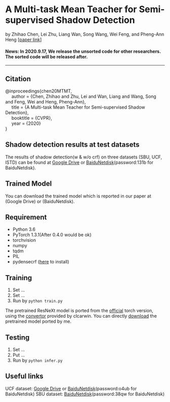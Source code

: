 # A Multi-task Mean Teacher for Semi-supervised Shadow Detection

by Zhihao Chen, Lei Zhu, Liang Wan, Song Wang, Wei Feng, and Pheng-Ann Heng [[paper link](http://openaccess.thecvf.com/content_CVPR_2020/papers/Chen_A_Multi-Task_Mean_Teacher_for_Semi-Supervised_Shadow_Detection_CVPR_2020_paper.pdf)]

#### News: In 2020.9.17, We release the unsorted code for other researchers. The sorted code will be released after.

***

## Citation
@inproceedings{chen20MTMT,   
&nbsp;&nbsp;&nbsp;&nbsp;  author = {Chen, Zhihao and Zhu, Lei and Wan, Liang and Wang, Song and Feng, Wei and Heng, Pheng-Ann},    
&nbsp;&nbsp;&nbsp;&nbsp;  title = {A Multi-task Mean Teacher for Semi-supervised Shadow Detection},    
&nbsp;&nbsp;&nbsp;&nbsp;  booktitle = {CVPR},    
&nbsp;&nbsp;&nbsp;&nbsp;  year  = {2020}    
}

## Shadow detection results at test datasets
The results of shadow detection(w & w/o crf) on three datasets (SBU, UCF, ISTD) can be found 
at [Google Drive](https://drive.google.com/file/d/1BK4x9IUNQKBaP7ye5S2-e9_zEN7FbZUg/view?usp=sharing) or [BaiduNetdisk](https://pan.baidu.com/s/1Rdp8rQbj5f7Id4JJj99nxw)(password:131b for BaiduNetdisk).

## Trained Model
You can download the trained model which is reported in our paper at 
(Google Drive) or (BaiduNetdisk).

## Requirement
* Python 3.6
* PyTorch 1.3.1(After 0.4.0 would be ok)
* torchvision
* numpy
* tqdm
* PIL
* pydensecrf ([here](https://github.com/Andrew-Qibin/dss_crf) to install)

## Training
1. Set ...
2. Set ...
3. Run by ```python train.py```

The pretrained ResNeXt model is ported from the [official](https://github.com/facebookresearch/ResNeXt) torch version,
using the [convertor](https://github.com/clcarwin/convert_torch_to_pytorch) provided by clcarwin. 
You can directly [download](https://drive.google.com/open?id=1dnH-IHwmu9xFPlyndqI6MfF4LvH6JKNQ) the pretrained model ported by me.

## Testing
1. Set ...
2. Put ...
2. Run by ```python infer.py```

## Useful links
UCF dataset: [Google Drive](https://drive.google.com/open?id=12DOmMVmE-oNuJVXmkBJrkfBvuDd0O70N) or [BaiduNetdisk](https://pan.baidu.com/s/1zt9ya1lzNcoGoc2CET3mdg)(password:o4ub for BaiduNetdisk)
SBU dataset: [BaiduNetdisk](https://pan.baidu.com/s/1FYQYLSkuTivjaRJVjjJhJw)(password:38qw for BaiduNetdisk)
